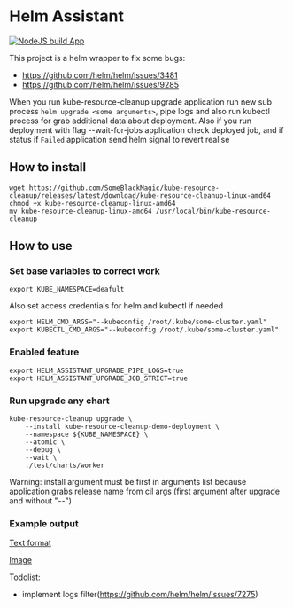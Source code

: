 # Helm Assistant

[![NodeJS build App](https://github.com/SomeBlackMagic/kube-resource-cleanup/actions/workflows/npm-build-app.yml/badge.svg)](https://github.com/SomeBlackMagic/kube-resource-cleanup/actions/workflows/npm-build-app.yml)

This project is a helm wrapper to fix some bugs:
* https://github.com/helm/helm/issues/3481
* https://github.com/helm/helm/issues/9285

When you run kube-resource-cleanup upgrade <some arguments> application run new sub process ```helm upgrade <some arguments>```, pipe logs 
and also run kubectl process for grab additional data about deployment.
Also if you run deployment with flag --wait-for-jobs application check deployed job, and if status if `Failed` 
application send helm signal to revert realise

## How to install
```
wget https://github.com/SomeBlackMagic/kube-resource-cleanup/releases/latest/download/kube-resource-cleanup-linux-amd64
chmod +x kube-resource-cleanup-linux-amd64
mv kube-resource-cleanup-linux-amd64 /usr/local/bin/kube-resource-cleanup
```

## How to use

### Set base variables to correct work
```
export KUBE_NAMESPACE=deafult
```

Also set access credentials for helm and kubectl if needed
```
export HELM_CMD_ARGS="--kubeconfig /root/.kube/some-cluster.yaml"
export KUBECTL_CMD_ARGS="--kubeconfig /root/.kube/some-cluster.yaml"
```
### Enabled feature
```
export HELM_ASSISTANT_UPGRADE_PIPE_LOGS=true
export HELM_ASSISTANT_UPGRADE_JOB_STRICT=true
```
### Run upgrade any chart
```
kube-resource-cleanup upgrade \
    --install kube-resource-cleanup-demo-deployment \
    --namespace ${KUBE_NAMESPACE} \
    --atomic \
    --debug \
    --wait \
    ./test/charts/worker
```
Warning: install argument must be first in arguments list because application grabs release name from cil args
(first argument after upgrade and without "--")
### Example output
[Text format](docs/example_log.txt)

[Image](docs/example_log.png)


Todolist:
* implement logs filter(https://github.com/helm/helm/issues/7275)
